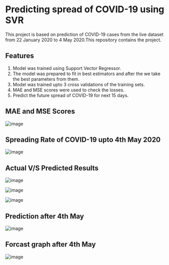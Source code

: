 # Predicting spread of COVID-19 using SVR
This project is based on prediction of COVID-19 cases from the live dataset from 22 January 2020 to 4 May 2020.This repository contains the project.

## Features

1. Model was trained using Support Vector Regressor.
2. The model was prepared to fit in best estimators and after the we take the best parameters from them.
3. Model was trained upto 3 cross validations of the training sets.
4. MAE and MSE scores were used to check the losses.
5. Predict the future spread of COVID-19 for next 15 days.

## MAE and MSE Scores

![image](https://user-images.githubusercontent.com/42299125/84164473-2d491c00-aa90-11ea-9d7b-d4191602b658.png)

## Spreading Rate of COVID-19 upto 4th May 2020

![image](https://user-images.githubusercontent.com/42299125/84164613-5b2e6080-aa90-11ea-97c9-dd42e87c0080.png)

## Actual V/S Predicted Results

![image](https://user-images.githubusercontent.com/42299125/84164804-97fa5780-aa90-11ea-882a-de03a9ab7215.png)

![image](https://user-images.githubusercontent.com/42299125/84164909-b3656280-aa90-11ea-9614-7d059a5aef7b.png)

![image](https://user-images.githubusercontent.com/42299125/84165034-d132c780-aa90-11ea-95f7-59104796c6f4.png)

## Prediction after 4th May

![image](https://user-images.githubusercontent.com/42299125/84165232-1656f980-aa91-11ea-8417-aa6dc6a4d269.png)

## Forcast graph after 4th May

![image](https://user-images.githubusercontent.com/42299125/84165426-51592d00-aa91-11ea-811e-65709ce13aa1.png)
